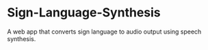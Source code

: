 # Sign-Language-Synthesis
A web app that converts sign language to audio output using speech synthesis.
